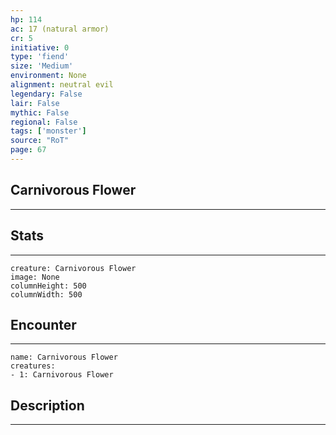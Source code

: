 ```yaml
---
hp: 114
ac: 17 (natural armor)
cr: 5
initiative: 0
type: 'fiend'    
size: 'Medium'
environment: None
alignment: neutral evil
legendary: False
lair: False
mythic: False
regional: False
tags: ['monster']
source: "RoT"
page: 67
---
```


## Carnivorous Flower
---



## Stats
---

```statblock
creature: Carnivorous Flower
image: None
columnHeight: 500
columnWidth: 500
```

## Encounter
---

```encounter-table
name: Carnivorous Flower
creatures:
- 1: Carnivorous Flower
```

## Description
---




